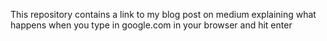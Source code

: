 This repository contains a link to my blog post on medium explaining what happens when you type in google.com in your browser and hit enter
